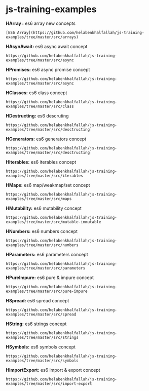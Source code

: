# js-training-examples

**HArray :**
es6 array new concepts
```
[ES6 Array](https://github.com/helabenkhalfallah/js-training-examples/tree/master/src/arrays)
```

**HAsynAwait:**
es6 async await concept
```
https://github.com/helabenkhalfallah/js-training-examples/tree/master/src/async
```

**HPromises:**
es6 async promise concept
```
https://github.com/helabenkhalfallah/js-training-examples/tree/master/src/async
```

**HClasses:**
es6 class concept
```
https://github.com/helabenkhalfallah/js-training-examples/tree/master/src/class
```

**HDestructing:**
es6 descruting
```
https://github.com/helabenkhalfallah/js-training-examples/tree/master/src/desctructing
```

**HGenerators:**
es6 generators concept
```
https://github.com/helabenkhalfallah/js-training-examples/tree/master/src/desctructing
```

**HIterables:**
es6 iterables concept
```
https://github.com/helabenkhalfallah/js-training-examples/tree/master/src/iterables
```

**HMaps:**
es6 map/weakmap/set concept
```
https://github.com/helabenkhalfallah/js-training-examples/tree/master/src/maps
```

**HMutability:**
es6 mutability concept
```
https://github.com/helabenkhalfallah/js-training-examples/tree/master/src/mutable-immutable
```

**HNumbers:**
es6 numbers concept
```
https://github.com/helabenkhalfallah/js-training-examples/tree/master/src/numbers
```

**HParameters:**
es6 parameters concept
```
https://github.com/helabenkhalfallah/js-training-examples/tree/master/src/parameters
```

**HPureImpure:**
es6 pure & impure concept
```
https://github.com/helabenkhalfallah/js-training-examples/tree/master/src/pure-impure
```

**HSpread:**
es6 spread concept 
```
https://github.com/helabenkhalfallah/js-training-examples/tree/master/src/spread
```

**HString:**
es6 strings concept
```
https://github.com/helabenkhalfallah/js-training-examples/tree/master/src/strings
```

**HSymbols:**
es6 symbols concept
```
https://github.com/helabenkhalfallah/js-training-examples/tree/master/src/symbols
```

**HImportExport:**
es6 import & export concept
```
https://github.com/helabenkhalfallah/js-training-examples/tree/master/src/import-export
```


